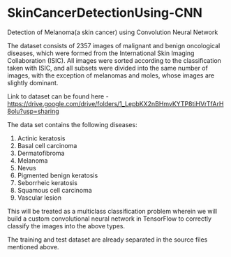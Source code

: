 # SkinCancerDetectionUsing-CNN
Detection of Melanoma(a skin cancer) using Convolution Neural Network

The dataset consists of 2357 images of malignant and benign oncological diseases, which were formed from the International Skin Imaging Collaboration (ISIC). All images were sorted according to the classification taken with ISIC, and all subsets were divided into the same number of images, with the exception of melanomas and moles, whose images are slightly dominant.

Link to dataset can be found here - https://drive.google.com/drive/folders/1_LepbKX2nBHmvKYTP8tiHVrTfArH8olu?usp=sharing

The data set contains the following diseases:

1. Actinic keratosis
2. Basal cell carcinoma
3. Dermatofibroma
4. Melanoma
5. Nevus
6. Pigmented benign keratosis
7. Seborrheic keratosis
8. Squamous cell carcinoma
9. Vascular lesion

This will be treated as a multiclass classification problem wherein we will build a custom convolutional neural network in TensorFlow to correctly classify the images into the above types.

The training and test dataset are already separated in the source files mentioned above.

